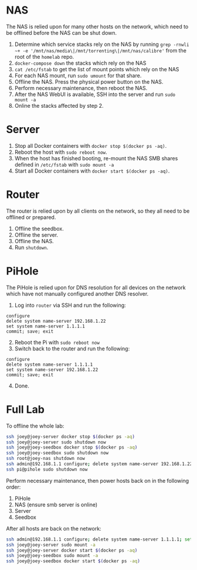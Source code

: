# NAS
The NAS is relied upon for many other hosts on the network, which need to be offlined before the NAS can be shut down.
1. Determine which service stacks rely on the NAS by running `grep -rnwli ~+ -e '/mnt/nas/media\|/mnt/torrenting\|/mnt/nas/calibre'` from the root of the `homelab` repo.
2. `docker-compose down` the stacks which rely on the NAS
3. `cat /etc/fstab` to get the list of mount points which rely on the NAS
4. For each NAS mount, run `sudo umount` for that share.
5. Offline the NAS. Press the physical power button on the NAS.
6. Perform necessary maintenance, then reboot the NAS.
7. After the NAS WebUI is available, SSH into the server and run `sudo  mount -a`
8. Online the stacks affected by step 2.

# Server
1. Stop all Docker containers with `docker stop $(docker ps -aq)`.
2. Reboot the host with `sudo reboot now`.
3. When the host has finished booting, re-mount the NAS SMB shares defined in `/etc/fstab` with `sudo mount -a`
4. Start all Docker containers with `docker start $(docker ps -aq)`.

# Router
The router is relied upon by all clients on the network, so they all need to be offlined or prepared.
1. Offline the seedbox.
2. Offline the server.
3. Offline the NAS.
4. Run `shutdown`.

# PiHole
The PiHole is relied upon for DNS resolution for all devices on the network which have not manually configured another DNS resolver.
1. Log into `router` via SSH and run the following:
```
configure
delete system name-server 192.168.1.22
set system name-server 1.1.1.1
commit; save; exit
```
2. Reboot the Pi with `sudo reboot now`
3. Switch back to the router and run the following:
```
configure 
delete system name-server 1.1.1.1
set system name-server 192.168.1.22
commit; save; exit
```
4. Done.

# Full Lab
To offline the whole lab:

```sh
ssh joey@joey-server docker stop $(docker ps -aq)
ssh joey@joey-server sudo shutdown now
ssh joey@joey-seedbox docker stop $(docker ps -aq)
ssh joey@joey-seedbox sudo shutdown now
ssh root@joey-nas shutdown now
ssh admin@192.168.1.1 configure; delete system name-server 192.168.1.22; set system name-server 1.1.1.1; commit; save; exit
ssh pi@pihole sudo shutdown now
```

Perform necessary maintenance, then power hosts back on in the following order:

1. PiHole
2. NAS (ensure smb server is online)
3. Server
4. Seedbox

After all hosts are back on the network:

```sh
ssh admin@192.168.1.1 configure; delete system name-server 1.1.1.1; set system name-server 192.168.1.22; commit; save; exit
ssh joey@joey-server sudo mount -a
ssh joey@joey-server docker start $(docker ps -aq)
ssh joey@joey-seedbox sudo mount -a
ssh joey@joey-seedbox docker start $(docker ps -aq)
```